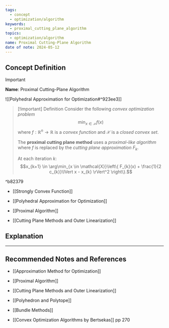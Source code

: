 ```yaml
---
tags:
  - concept
  - optimization/algorithm
keywords:
  - proximal_cutting_plane_algorithm
topics:
  - optimization/algorithm
name: Proximal Cutting-Plane Algorithm
date of note: 2024-05-12
---
```


## Concept Definition

>[!important]
>**Name**: Proximal Cutting-Plane Algorithm


![[Polyhedral Approximation for Optimization#^923ee3]]

>[!important] Definition
>Consider the following *convex optimization problem*
>$$
> \min_{x\in \mathcal{X}} f(x)
>$$
>where $f: \mathbb{R}^{n} \to \mathbb{R}$ is a *convex function* and $\mathcal{X}$ is a *closed convex set*.
>
>The **proximal cutting plane method** uses a *proximal-like algorithm* where $f$ is replaced by the *cutting plane approximation* $F_{k}$.
>
>At each iteration $k$:
>$$x_{k+1}  \in \arg\min_{x \in \mathcal{X}}\left\{ F_{k}(x) + \frac{1}{2 c_{k}}\lVert x - x_{k} \rVert^2  \right\}.$$

^b82379

- [[Strongly Convex Function]]

- [[Polyhedral Approximation for Optimization]]
- [[Proximal Algorithm]]
- [[Cutting Plane Methods and Outer Linearization]]



## Explanation





-----------
##  Recommended Notes and References

- [[Approximation Method for Optimization]]
- [[Proximal Algorithm]]
- [[Cutting Plane Methods and Outer Linearization]]

- [[Polyhedron and Polytope]]

- [[Bundle Methods]]

- [[Convex Optimization Algorithms by Bertsekas]] pp 270